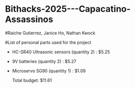 # Bithacks-2025---Capacatino-Assassinos
#Raiche Gutierrez, Janice Ho, Nathan Kwock

#List of personal parts used for the project
- HC-SR40 Ultrasonic sensors (quantity 2) : $5.25
- 9V batteries (quantity 2) : $5.27
- Microservo SG90 (quantity 1) : $1.09

  Total budget: $11.61

